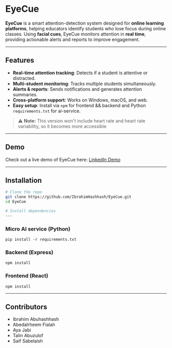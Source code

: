 # EyeCue

**EyeCue** is a smart attention-detection system designed for **online learning platforms**, helping educators identify students who lose focus during online classes. Using **facial cues**, EyeCue monitors attention in **real time**, providing actionable alerts and reports to improve engagement.

---

## Features

- **Real-time attention tracking**: Detects if a student is attentive or distracted.  
- **Multi-student monitoring**: Tracks multiple students simultaneously.  
- **Alerts & reports**: Sends notifications and generates attention summaries.  
- **Cross-platform support**: Works on Windows, macOS, and web.  
- **Easy setup**: Install via `npm` for frontend && backend and Python `requirements.txt` for ai-service.  

> ⚠️ **Note:** This version won't include heart rate and heart rate variability, so it becomes more accessible 

---

## Demo

Check out a live demo of EyeCue here: [LinkedIn Demo](https://lnkd.in/p/gHCymSyY)

---

## Installation

```bash
# Clone the repo
git clone https://github.com/IbrahimHashhash/EyeCue.git
cd EyeCue

# Install dependencies
---
```
### Micro AI service (Python)
```
pip install -r requirements.txt
```
### Backend (Express)
```
npm install
```
### Frontend (React)
```
npm install
```

---

## Contributors 
- Ibrahim Abuhashhash
- Abedalrheem Fialah
- Aya Jabi
- Talin Abuzulof
- Saif Sabelaish













